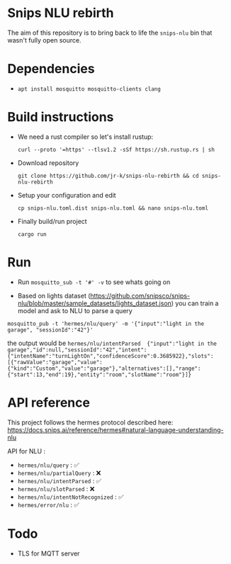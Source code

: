 Snips NLU rebirth
=================

The aim of this repository is to bring back to life the `snips-nlu` bin that wasn't fully open source.

Dependencies
=

- `apt install mosquitto mosquitto-clients clang`

Build instructions
=

- We need a rust compiler so let's install rustup:

  `curl --proto '=https' --tlsv1.2 -sSf https://sh.rustup.rs | sh`

- Download repository

  `git clone https://github.com/jr-k/snips-nlu-rebirth && cd snips-nlu-rebirth`
  
- Setup your configuration and edit
  
  `cp snips-nlu.toml.dist snips-nlu.toml && nano snips-nlu.toml`
  
- Finally build/run project

  `cargo run`
  
Run
=

- Run `mosquitto_sub -t '#' -v` to see whats going on 

- Based on lights dataset (https://github.com/snipsco/snips-nlu/blob/master/sample_datasets/lights_dataset.json) you can train a model and ask to NLU to parse a query

`mosquitto_pub -t 'hermes/nlu/query' -m '{"input":"light in the garage", "sessionId":"42"}'`

the output would be
`
hermes/nlu/intentParsed 
{"input":"light in the garage","id":null,"sessionId":"42","intent":{"intentName":"turnLightOn","confidenceScore":0.3685922},"slots":[{"rawValue":"garage","value":{"kind":"Custom","value":"garage"},"alternatives":[],"range":{"start":13,"end":19},"entity":"room","slotName":"room"}]}
`
  
API reference
=

This project follows the hermes protocol described here: https://docs.snips.ai/reference/hermes#natural-language-understanding-nlu

API for NLU :

- `hermes/nlu/query` : ✅ 
- `hermes/nlu/partialQuery` : ❌
- `hermes/nlu/intentParsed` : ✅ 
- `hermes/nlu/slotParsed` : ❌
- `hermes/nlu/intentNotRecognized` : ✅ 
- `hermes/error/nlu` : ✅ 


Todo
=
- TLS for MQTT server
